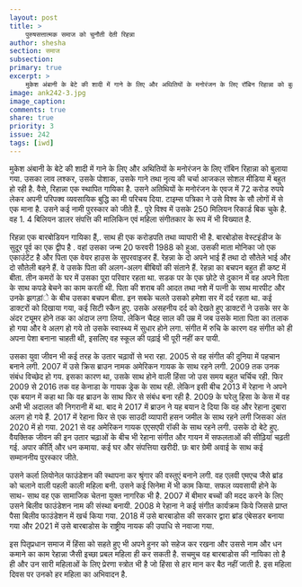 ```yaml
---
layout: post
title: >
    पुरुषसत्तात्मक समाज को चुनौती देती रिहन्ना
author: shesha
section: समाज
subsection:
primary: true
excerpt: >
    मुकेश अंबानी के बेटे की शादी में गाने के लिए और अथितियों के मनोरंजन के लिए रॉबिन रिहान्ना को बुलाया गया. उसका लाव लश्कर, उसके पोशाक, उसके गाने तथा नृत्य की चर्चा आजकल सोशल मीडिया में बहुत हो रही है. वैसे, रिहान्ना एक स्थापित गायिका है.
image: ank242-3.jpg
image_caption:
comments: true
share: true
priority: 3
issue: 242
tags: [iwd]
---
```


मुकेश अंबानी के बेटे की शादी में गाने के लिए और अथितियों के मनोरंजन के लिए रॉबिन रिहान्ना को बुलाया गया. उसका लाव लश्कर, उसके पोशाक, उसके गाने तथा नृत्य की चर्चा आजकल सोशल मीडिया में बहुत हो रही है. वैसे, रिहान्ना एक स्थापित गायिका है. उसने अतिथियों के मनोरंजन के एवज में 72 करोड रुपये लेकर अपनी परिपक्व व्यवसायिक बुद्धि का मी परिचय दिया. टाइम्स पत्रिका ने उसे विश्व के सौ लोगों में से एक माना है. उसने कई नामी पुरस्कार को जीते हैं.. पूरे विश्व में उसके 250 मिलियन रिकार्ड बिक चुके है. वह 1. 4 बिलियन डालर संपत्ति की मालिकिन एवं महिला संगीतकार के रूप में भी विख्यात है.

रिहन्ना एक बारबोडियन गायिका हैं,. साथ ही एक करोडपति तथा व्यापारी भी है. बारबोडोस वेस्टइंडीज के सुदूर पूर्व का एक द्वीप है . वहां उसका जन्म 20 फरवरी 1988 को हुआ.  उसकी माता मोनिका जो एक एकाउंटेंट है और पिता एक वेयर हाउस के सुपरवाइजर हैं. रेहन्ना के दो अपने भाई हैं तथा दो सौतेले भाई और दो सौतेली बहने हैं. वे उसके पिता की अलग-अलग बीबियों की संताने हैं. रेहन्ना का बचपन बहुत ही कष्ट में बीता. तीन कमरों के घर में उसका पूरा परिवार रहता था. सडक पर के एक छोटे से दुकान में वह अपने पिता के साथ कपडे बेचने का काम करती थी. पिता की शराब की आदत तथा नशे में पत्नी के साथ मारपीट और उनके झगड़ांे के बीच उसका बचपन बीता. इन सबके चलते उसको हमेशा सर में दर्द रहता था. कई डाक्टरों को दिखाया गया, कई सिटी स्कैन हुए. उसके असहनीय दर्द को देखते हुए डाक्टरों ने उसके सर के अंदर ट्यूमर होने तक का अंदाज लगा लिया. लेकिन चैदह साल की उम्र में जब उसके माता पिता का तलाक हो गया और वे अलग हो गये तो उसके स्वास्थ्य में सुधार होने लगा. संगीत में रुचि के कारण वह संगीत को ही अपना पेशा बनाना चाहती थी, इसलिए वह स्कूल की पढ़ाई भी पूरी नहीं कर पायी.

उसका युवा जीवन भी कई तरह के उतार चढ़ावों से भरा रहा. 2005 से वह संगीत की दुनिया में पहचान बनाने लगी. 2007 में उसे क्रिस ब्राउन नामक अमेरिकन गायक के साथ रहने लगी. 2009 तक उनक संबंध विच्छेद हो गय. इसका कारण था, उसके साथ होने वाली हिंसा जो उस समय बहुत चर्चिच रही. फिर 2009 से 2016 तक वह केनाडा के गायक ड्रेक के साथ रही. लेकिन इसी बीच 2013 में रेहाना ने अपने एक बयान में कहा था कि वह ब्राउन के साथ फिर से संबंध बना रही है. 2009 के घरेलु हिसा के केस में वह अभी भी अदालत की निगरानी में था. बाद मे 2017 में ब्राउन ने यह बयान दे दिया कि वह और रेहाना दुबारा अलग हो गये हैं. 2017 में रेहाना फिर से एक साउदी व्यापारी हसन जमील के साथ रहने लगी जिसका अंत 2020 में हो गया. 2021 से वह अमेरिकन गायक एएसएपी रॉकी के साथ रहने लगी. उसके दो बेटे हुए.
वैयक्तिक जीवन की इन उतार चढ़ाओं के बीच भी रेहाना संगीत और गायन में सफलताओं की सीढ़ियां चढ़ती गई. अपार कीर्ति् और धन कमाया. कई घर और संपत्तिया खरीदी. छः बार ग्रेमी अवाई के साथ कई सम्माननीय पुरस्कार जीते. 

उसने कर्ला लियोनेल फाउंडेशन की स्थापना कर श्रृंगार की वस्तुएं बनाने लगी. वह एलवी एमएच जैसे ब्रांड को चलाने वाली पहली काली महिला बनी. उसने कई सिनेमा में भी काम किया. सफल व्यवसायी होने के साथ- साथ वह एक सामाजिक चेतना युक्त नागरिक भी है. 2007 में बीमार बच्चों की मदद करने के लिए उसने बिलीव फाउंडेशन नाम की संस्था बनायी. 2008 मे रेहाना ने कई संगीत कार्यक्रम किये जिससे प्राप्त पैसा बिलीव फाउंडेशन में खर्च किया गया. 2018 में उसे बारबाडोस की सरकार द्वारा ब्रांड एंबेसडर बनाया गया और 2021 में उसे बारबाडोस के राष्ट्रीय नायक की उपाधि से नवाजा गया.

इस पितृप्रधान समाज में हिंसा को सहते हुए भी अपने हुनर को सहेज कर रखना और उससे नाम और धन कमाने का काम रेहान्ना जैसी इच्छा प्रबल महिला ही कर सकती है. सचमुच वह बारबाडोस की नायिका तो है ही और उन सारी महिलाओं के लिए प्रेरणा स्त्रोत भी है जो हिंसा से हार मान कर बैठ नहीं जाती है. इस महिला दिवस पर उनको हर महिला का अभिवादन है.